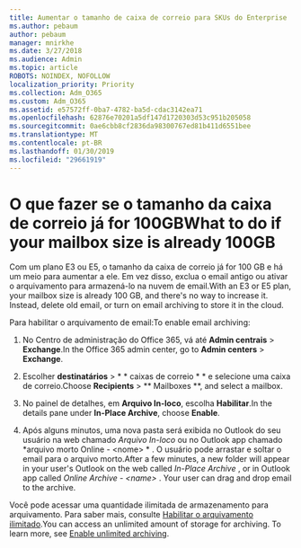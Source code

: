 ```yaml
---
title: Aumentar o tamanho de caixa de correio para SKUs do Enterprise
ms.author: pebaum
author: pebaum
manager: mnirkhe
ms.date: 3/27/2018
ms.audience: Admin
ms.topic: article
ROBOTS: NOINDEX, NOFOLLOW
localization_priority: Priority
ms.collection: Adm_O365
ms.custom: Adm_O365
ms.assetid: e57572ff-0ba7-4782-ba5d-cdac3142ea71
ms.openlocfilehash: 62876e70201a5df147d1720303d53c951b205058
ms.sourcegitcommit: 0ae6cbb8cf2836da98300767ed81b411d6551bee
ms.translationtype: MT
ms.contentlocale: pt-BR
ms.lasthandoff: 01/30/2019
ms.locfileid: "29661919"
---
```

# <a name="what-to-do-if-your-mailbox-size-is-already-100gb"></a><span data-ttu-id="45854-102">O que fazer se o tamanho da caixa de correio já for 100GB</span><span class="sxs-lookup"><span data-stu-id="45854-102">What to do if your mailbox size is already 100GB</span></span>

<span data-ttu-id="45854-p101">Com um plano E3 ou E5, o tamanho da caixa de correio já for 100 GB e há um meio para aumentar a ele. Em vez disso, exclua o email antigo ou ativar o arquivamento para armazená-lo na nuvem de email.</span><span class="sxs-lookup"><span data-stu-id="45854-p101">With an E3 or E5 plan, your mailbox size is already 100 GB, and there's no way to increase it. Instead, delete old email, or turn on email archiving to store it in the cloud.</span></span> 
  
<span data-ttu-id="45854-105">Para habilitar o arquivamento de email:</span><span class="sxs-lookup"><span data-stu-id="45854-105">To enable email archiving:</span></span>
  
1. <span data-ttu-id="45854-106">No Centro de administração do Office 365, vá até **Admin centrais** \> **Exchange**.</span><span class="sxs-lookup"><span data-stu-id="45854-106">In the Office 365 admin center, go to **Admin centers** \> **Exchange**.</span></span> 
    
2. <span data-ttu-id="45854-107">Escolher **destinatários** \> \* \* caixas de correio \* \* e selecione uma caixa de correio.</span><span class="sxs-lookup"><span data-stu-id="45854-107">Choose **Recipients** \> \*\* Mailboxes \*\*, and select a mailbox.</span></span> 
    
3. <span data-ttu-id="45854-108">No painel de detalhes, em **Arquivo In-loco**, escolha **Habilitar**.</span><span class="sxs-lookup"><span data-stu-id="45854-108">In the details pane under **In-Place Archive**, choose **Enable**.</span></span> 
    
4. <span data-ttu-id="45854-p102">Após alguns minutos, uma nova pasta será exibida no Outlook do seu usuário na web chamado *Arquivo In-loco* ou no Outlook app chamado \*arquivo morto Online - \<nome\> \* . O usuário pode arrastar e soltar o email para o arquivo morto.</span><span class="sxs-lookup"><span data-stu-id="45854-p102">After a few minutes, a new folder will appear in your user's Outlook on the web called  *In-Place Archive*  , or in Outlook app called  *Online Archive - \<name\>*  . Your user can drag and drop email to the archive.</span></span> 
    
<span data-ttu-id="45854-p103">Você pode acessar uma quantidade ilimitada de armazenamento para arquivamento. Para saber mais, consulte [Habilitar o arquivamento ilimitado](https://support.office.com/article/enable-unlimited-archiving-in-office-365-admin-help-e2a789f2-9962-4960-9fd4-a00aa063559e).</span><span class="sxs-lookup"><span data-stu-id="45854-p103">You can access an unlimited amount of storage for archiving. To learn more, see [Enable unlimited archiving](https://support.office.com/article/enable-unlimited-archiving-in-office-365-admin-help-e2a789f2-9962-4960-9fd4-a00aa063559e).</span></span>
  

